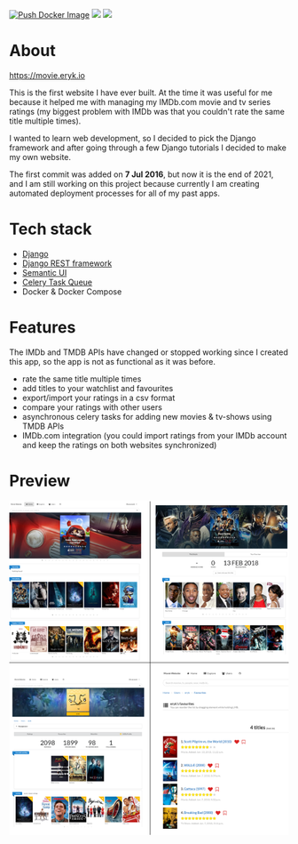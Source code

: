 [![Push Docker Image](https://github.com/erykio/movie-website/actions/workflows/push-docker-image.yml/badge.svg)](https://github.com/erykio/movie-website/actions/workflows/push-docker-image.yml) 
[![](https://img.shields.io/badge/Python-3.6-brightgreen)](https://python.org)
[![](https://img.shields.io/badge/Django-1.11-brightgreen)](https://djangoproject.com)


# About
https://movie.eryk.io

This is the first website I have ever built. At the time it was useful for me because it helped me with managing my IMDb.com movie and tv series ratings (my biggest problem with IMDb was that you couldn't rate the same title multiple times).

I wanted to learn web development, so I decided to pick the Django framework and after going through a few Django tutorials I decided to make my own website.
 
The first commit was added on **7 Jul 2016**, but now it is the end of 2021, and I am still working on this project because currently I am creating automated deployment processes for all of my past apps.

# Tech stack

* [Django](https://www.djangoproject.com/)
* [Django REST framework](https://www.django-rest-framework.org/)
* [Semantic UI](https://semantic-ui.com/)
* [Celery Task Queue](http://docs.celeryproject.org)
* Docker & Docker Compose

# Features

The IMDb and TMDB APIs have changed or stopped working since I created this app, so the app is not as functional as it was before.

* rate the same title multiple times
* add titles to your watchlist and favourites
* export/import your ratings in a csv format
* compare your ratings with other users
* asynchronous celery tasks for adding new movies & tv-shows using TMDB APIs
* IMDb.com integration (you could import ratings from your IMDb account and keep the ratings on both websites synchronized)

# Preview

![](preview.png)
